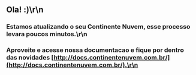 ## Ola! :)\r\n

### Estamos atualizando o seu Continente Nuvem, esse processo levara poucos minutos.\r\n

###  Aproveite e acesse nossa documentacao e fique por dentro das novidades [http://docs.continentenuvem.com.br/](http://docs.continentenuvem.com.br/).\r\n
